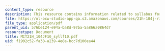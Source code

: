 ```yaml
---
content_type: resource
description: This resource contains information related to syllabus for fall 2010.
file: https://ol-ocw-studio-app-qa.s3.amazonaws.com/courses/21h-104j-riots-strikes-and-conspiracies-in-american-history-fall-2010/f1992c52fa38a2394e8abcc7d100ea44_MIT21H_104JF10_syllf10.pdf
file_type: application/pdf
parent_uid: 576be124-e94a-ba8d-97ba-5a866a0864d7
resourcetype: Document
title: MIT21H_104JF10_syllf10.pdf
uid: f1992c52-fa38-a239-4e8a-bcc7d100ea44
---
```

